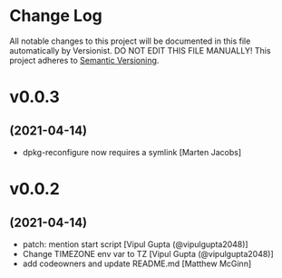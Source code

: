 # Change Log

All notable changes to this project will be documented in this file
automatically by Versionist. DO NOT EDIT THIS FILE MANUALLY!
This project adheres to [Semantic Versioning](http://semver.org/).

# v0.0.3
## (2021-04-14)

* dpkg-reconfigure now requires a symlink [Marten Jacobs]

# v0.0.2
## (2021-04-14)

* patch: mention start script [Vipul Gupta (@vipulgupta2048)]
* Change TIMEZONE env var to TZ [Vipul Gupta (@vipulgupta2048)]
* add codeowners and update README.md [Matthew McGinn]
